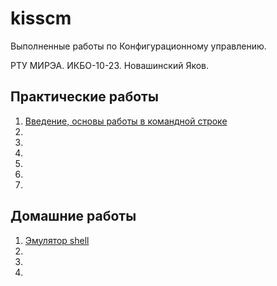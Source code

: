 # kisscm
Выполненные работы по Конфигурационному управлению.

РТУ МИРЭА. ИКБО-10-23. Новашинский Яков.

## Практические работы

1. [Введение, основы работы в командной строке](prac1/prac1.md)
2. 
3. 
4. 
5.
6.
7.  

## Домашние работы

1. [Эмулятор shell](https://github.com/DefriDwamn/cpp-terminal)
2. 
3.
4. 
